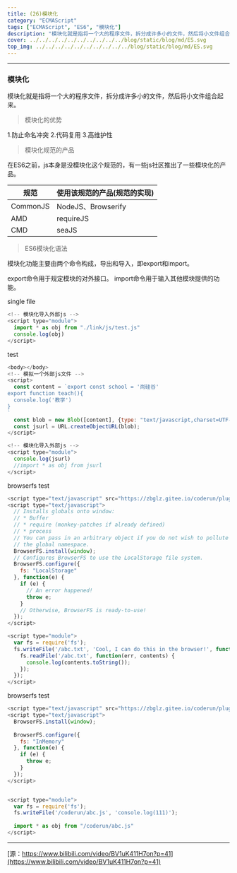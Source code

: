 ```yaml
---
title: (26)模块化
category: "ECMAScript"
tags: ["ECMAScript", "ES6", "模块化"]
description: "模块化就是指将一个大的程序文件，拆分成许多小的文件，然后将小文件组合起来。"
cover: ../../../../../../../../../../blog/static/blog/md/ES.svg
top_img: ../../../../../../../../../../blog/static/blog/md/ES.svg
---
```


***

### 模块化

模块化就是指将一个大的程序文件，拆分成许多小的文件，然后将小文件组合起来。

> 模块化的优势

1.防止命名冲突
2.代码复用
3.高维护性

> 模块化规范的产品

在ES6之前，js本身是没模块化这个规范的，有一些js社区推出了一些模块化的产品。

|  规范  |  使用该规范的产品(规范的实现)  |
|    ----    |  ---- |
| CommonJS | NodeJS、Browserify |
| AMD | requireJS |
| CMD | seaJS |

> ES6模块化语法

模块化功能主要由两个命令构成，导出和导入，即export和import。

export命令用于规定模块的对外接口。
import命令用于输入其他模块提供的功能。

single file

```js es6
<!-- 模块化导入外部js -->
<script type="module">
  import * as obj from "./link/js/test.js"
  console.log(obj)
</script>
```

test

```js es6
<body></body>
<!-- 模拟一个外部js文件 -->
<script>
  const content = `export const school = '尚硅谷'
export function teach(){
  console.log('教学')
}
`
  const blob = new Blob([content], {type: "text/javascript,charset=UTF-8"});
  const jsurl = URL.createObjectURL(blob);
</script>

<!-- 模块化导入外部js -->
<script type="module">
  console.log(jsurl)
  //import * as obj from jsurl
</script>
```


browserfs test

```js js
<script type="text/javascript" src="https://zbglz.gitee.io/coderun/plugins/browserfs/browserfs.min.js"></script>
<script type="text/javascript">
  // Installs globals onto window:
  // * Buffer
  // * require (monkey-patches if already defined)
  // * process
  // You can pass in an arbitrary object if you do not wish to pollute
  // the global namespace.
  BrowserFS.install(window);
  // Configures BrowserFS to use the LocalStorage file system.
  BrowserFS.configure({
    fs: "LocalStorage"
  }, function(e) {
    if (e) {
      // An error happened!
      throw e;
    }
    // Otherwise, BrowserFS is ready-to-use!
  });
</script>

<script type="module">
  var fs = require('fs');
  fs.writeFile('/abc.txt', 'Cool, I can do this in the browser!', function(err) {
    fs.readFile('/abc.txt', function(err, contents) {
      console.log(contents.toString());
    });
  }); 
</script>
```


browserfs test

```js js
<script type="text/javascript" src="https://zbglz.gitee.io/coderun/plugins/browserfs/browserfs.min.js"></script>
<script type="text/javascript">
  BrowserFS.install(window);
 
  BrowserFS.configure({
    fs: "InMemory"
  }, function(e) {
    if (e) {
      throw e;
    }
  });
</script>


<script type="module">
  var fs = require('fs');
  fs.writeFile('/coderun/abc.js', 'console.log(111)'); 
  
  import * as obj from "/coderun/abc.js"
</script>
```

***

[源：https://www.bilibili.com/video/BV1uK411H7on?p=41](https://www.bilibili.com/video/BV1uK411H7on?p=41)
